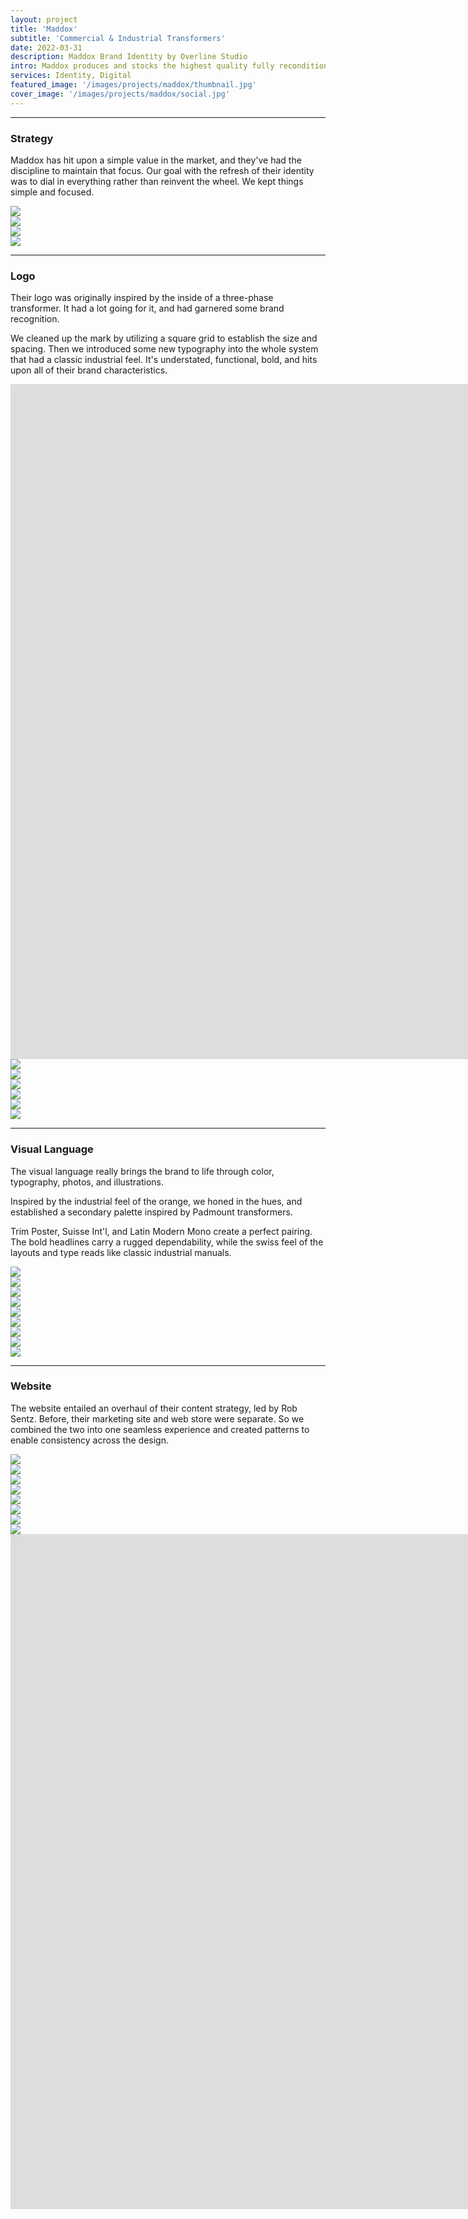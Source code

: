 ```yaml
---
layout: project
title: 'Maddox'
subtitle: 'Commercial & Industrial Transformers'
date: 2022-03-31
description: Maddox Brand Identity by Overline Studio
intro: Maddox produces and stocks the highest quality fully reconditioned and new transformers available on the market. Founded by a team of industry veterans, Maddox is focused exclusively on the transformer and transformer-related needs of industrial and commercial clients. We worked with the Maddox team to refresh their visual identity, establish a bold visual language, and design a new marketing and e-commerce website.
services: Identity, Digital
featured_image: '/images/projects/maddox/thumbnail.jpg'
cover_image: '/images/projects/maddox/social.jpg'
---
```


<hr class="span-12" />

<div class="span-12 md-span-6">
    <h3 class="displayLarge">Strategy</h3>
</div>

<div class="span-12 md-span-6 md-start-7">
    <p>Maddox has hit upon a simple value in the market, and they've had the discipline to maintain that focus. Our goal with the refresh of their identity was to dial in everything rather than reinvent the wheel. We kept things simple and focused.</p>
</div>

<div class="span-12 pt1">
    <img src="{{ '/images/projects/maddox/mission.jpg' | relative_url }}" />
</div>

<div class="span-12 sm-span-6 pt1 lg-pt2">
     <img src="{{ '/images/projects/maddox/workshop.jpg' | relative_url }}" />
</div>
<div class="span-12 sm-span-6 sm-start-7 pt1 lg-pt2">
    <img src="{{ '/images/projects/maddox/stickies.jpg' | relative_url }}" />
</div>

<div class="span-12 pt1 lg-pt2 mb10">
    <img src="{{ '/images/projects/maddox/strategy.jpg' | relative_url }}" />
</div>


<hr class="span-12" />

<div class="span-12 md-span-6">
    <h3 class="displayLarge">Logo</h3>
</div>

<div class="span-12 md-span-6 md-start-7">
    <p>Their logo was originally inspired by the inside of a three-phase transformer. It had a lot going for it, and had garnered some brand recognition.</p>
    <p>We cleaned up the mark by utilizing a square grid to establish the size and spacing. Then we introduced some new typography into the whole system that had a classic industrial feel. It's understated, functional, bold, and hits upon all of their brand characteristics.</p>
</div>

<div class="span-12 pt1 lg-pt2">
    <iframe src="https://player.vimeo.com/video/721710458?autoplay=1&loop=1&title=0&byline=0&portrait=0&background=1&quality=2K" width="1920px" height="1080px" frameborder="0" allow="autoplay; fullscreen; picture-in-picture" allowfullscreen title="Maddox Logo Reveal"></iframe>
</div>

<div class="span-12 sm-span-6 pt1 lg-pt2">
     <img src="{{ '/images/projects/maddox/logo-before.jpg' | relative_url }}" />
</div>
<div class="span-12 sm-span-6 sm-start-7 pt1 lg-pt2">
    <img src="{{ '/images/projects/maddox/logo-after.jpg' | relative_url }}" />
</div>

<div class="span-12 pt1 lg-pt2">
    <img src="{{ '/images/projects/maddox/lockup.jpg' | relative_url }}" />
</div>

<div class="span-12 sm-span-6 pt1 lg-pt2">
     <img src="{{ '/images/projects/maddox/lockup-wide.jpg' | relative_url }}" />
</div>
<div class="span-12 sm-span-6 sm-start-7 pt1 lg-pt2">
    <img src="{{ '/images/projects/maddox/lockup-stacked.jpg' | relative_url }}" />
</div>

<div class="span-12 pt1 lg-pt2 mb10">
    <img src="{{ '/images/projects/maddox/panel.jpg' | relative_url }}" />
</div>

<hr class="span-12" />

<div class="span-12 md-span-6">
    <h3 class="displayLarge">Visual Language</h3>
</div>

<div class="span-12 md-span-6 md-start-7">
    <p>The visual language really brings the brand to life through color, typography, photos, and illustrations.</p>
    <p>Inspired by the industrial feel of the orange, we honed in the hues, and established a secondary palette inspired by Padmount transformers. </p>
    <p>Trim Poster, Suisse Int'l, and Latin Modern Mono create a perfect pairing. The bold headlines carry a rugged dependability, while the swiss feel of the layouts and type reads like classic industrial manuals.</p>
</div>

<div class="span-12 pt1 lg-pt2">
    <img src="{{ '/images/projects/maddox/color.jpg' | relative_url }}" />
</div>

<div class="span-12 pt1 lg-pt2">
    <img src="{{ '/images/projects/maddox/trim.jpg' | relative_url }}" />
</div>

<div class="span-12 sm-span-6 pt1 lg-pt2">
     <img src="{{ '/images/projects/maddox/suisse.jpg' | relative_url }}" />
</div>
<div class="span-12 sm-span-6 sm-start-7 pt1 lg-pt2">
    <img src="{{ '/images/projects/maddox/latin-modern-mono.jpg' | relative_url }}" />
</div>

<div class="span-12 sm-span-6 pt1 lg-pt2">
     <img src="{{ '/images/projects/maddox/transformer-photo-1.jpg' | relative_url }}" />
</div>
<div class="span-12 sm-span-6 sm-start-7 pt1 lg-pt2">
    <img src="{{ '/images/projects/maddox/transformer-photo-2.jpg' | relative_url }}" />
</div>
<div class="span-12 sm-span-6 pt1 lg-pt2">
     <img src="{{ '/images/projects/maddox/transformer-photo-3.jpg' | relative_url }}" />
</div>
<div class="span-12 sm-span-6 sm-start-7 pt1 lg-pt2">
    <img src="{{ '/images/projects/maddox/transformer-photo-4.jpg' | relative_url }}" />
</div>

<div class="span-12 pt1 lg-pt2 mb10">
    <img src="{{ '/images/projects/maddox/social.jpg' | relative_url }}" />
</div>


<hr class="span-12" />

<div class="span-12 md-span-6">
    <h3 class="displayLarge">Website</h3>
</div>

<div class="span-12 md-span-6 md-start-7">
    <p>The website entailed an overhaul of their content strategy, led by Rob Sentz. Before, their marketing site and web store were separate. So we combined the two into one seamless experience and created patterns to enable consistency across the design.</p>
</div>

<div class="span-12 pt1 lg-pt2">
    <img src="{{ '/images/projects/maddox/lofis.jpg' | relative_url }}" />
</div>

<div class="span-12 sm-span-6 pt1 lg-pt2">
     <img src="{{ '/images/projects/maddox/hifi-home.jpg' | relative_url }}" />
</div>
<div class="span-12 sm-span-6 sm-start-7 pt1 lg-pt2">
    <img src="{{ '/images/projects/maddox/hifi-product.jpg' | relative_url }}" />
</div>

<div class="span-12 pt1 lg-pt2">
    <img src="{{ '/images/projects/maddox/homepage.jpg' | relative_url }}" />
</div>

<div class="span-12 pt1 lg-pt2">
    <img src="{{ '/images/projects/maddox/website.jpg' | relative_url }}" />
</div>

<div class="span-12 sm-span-6 pt1 lg-pt2">
     <img src="{{ '/images/projects/maddox/mobile-mock.jpg' | relative_url }}" />
</div>
<div class="span-12 sm-span-6 sm-start-7 pt1 lg-pt2">
    <img src="{{ '/images/projects/maddox/mobile-navigation.jpg' | relative_url }}" />
</div>

<div class="span-12 pt1 lg-pt2">
    <img src="{{ '/images/projects/maddox/illustrations.jpg' | relative_url }}" />
</div>

<div class="span-12 pt1 lg-pt2">
    <iframe src="https://player.vimeo.com/video/721725112?autoplay=1&loop=1&title=0&byline=0&portrait=0&background=1&quality=2K" width="1920px" height="1080px" frameborder="0" allow="autoplay; fullscreen; picture-in-picture" allowfullscreen title="Maddox Logo Reveal"></iframe>
</div>
